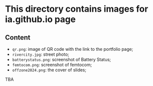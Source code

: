 # This directory contains images for ia.github.io page

## Content

- `qr.png`: image of QR code with the link to the portfolio page;
- `rivercity.jpg`: street photo;
- `batterystatus.png`: screenshot of Battery Status;
- `femtocom.png`: screenshot of femtocom;
- `offzone2024.png`: the cover of slides;

TBA

